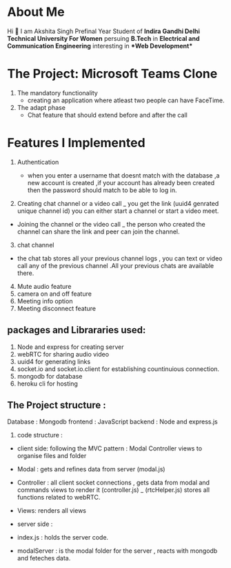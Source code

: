 # About Me

Hi :wave: I am Akshita Singh
Prefinal Year Student of **Indira Gandhi Delhi Technical University For Women** persuing **B.Tech** in **Electrical and Communication Engineering** interesting in **\*Web Development\***

# The Project: Microsoft Teams Clone

1. The mandatory functionality
   - creating an application where atleast two people can have FaceTime.
2. The adapt phase
   - Chat feature that should extend before and after the call

# Features I Implemented

1. Authentication

   - when you enter a username that doesnt match with the database ,a new account is created ,if your account has already been created then the password should match to be able to log in.

2. Creating chat channel or a video call
   \_ you get the link (uuid4 genrated unique channel id) you can either start a channel or start a video meet.

- Joining the channel or the video call
  \_ the person who created the channel can share the link and peer can join the channel.

3. chat channel

- the chat tab stores all your previous channel logs , you can text or video call any of the previous channel .All your previous chats are available there.

4. Mute audio feature
5. camera on and off feature
6. Meeting info option
7. Meeting disconnect feature

## packages and Librararies used:

1. Node and express for creating server
2. webRTC for sharing audio video
3. uuid4 for generating links
4. socket.io and socket.io.client for establishing countinuious connection.
5. mongodb for database
6. heroku cli for hosting

## The Project structure :

Database : Mongodb
frontend : JavaScript
backend : Node and express.js

1. code structure :

- client side:
  following the MVC pattern : Modal Controller views to organise files and folder
- Modal : gets and refines data from server (modal.js)
- Controller : all client socket connections , gets data from modal and commands views to render it (controller.js)
  \_ (rtcHelper.js) stores all functions related to webRTC.
- Views: renders all views

- server side :
- index.js : holds the server code.
- modalServer : is the modal folder for the server , reacts with mongodb and feteches data.
